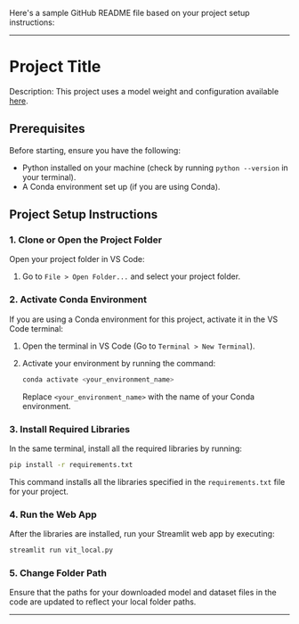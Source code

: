 Here's a sample GitHub README file based on your project setup instructions:

---

# Project Title

Description: This project uses a model weight and configuration available [here](https://drive.google.com/drive/folders/1vecZ4nfieAIGyj4d-tyP_Dt7z8CigUeT?usp=drive_link).

## Prerequisites

Before starting, ensure you have the following:

- Python installed on your machine (check by running `python --version` in your terminal).
- A Conda environment set up (if you are using Conda).

## Project Setup Instructions

### 1. Clone or Open the Project Folder

Open your project folder in VS Code:

1. Go to `File > Open Folder...` and select your project folder.

### 2. Activate Conda Environment

If you are using a Conda environment for this project, activate it in the VS Code terminal:

1. Open the terminal in VS Code (Go to `Terminal > New Terminal`).
2. Activate your environment by running the command:

   ```bash
   conda activate <your_environment_name>
   ```

   Replace `<your_environment_name>` with the name of your Conda environment.

### 3. Install Required Libraries

In the same terminal, install all the required libraries by running:

```bash
pip install -r requirements.txt
```

This command installs all the libraries specified in the `requirements.txt` file for your project.

### 4. Run the Web App

After the libraries are installed, run your Streamlit web app by executing:

```bash
streamlit run vit_local.py
```

### 5. Change Folder Path

Ensure that the paths for your downloaded model and dataset files in the code are updated to reflect your local folder paths.

---

